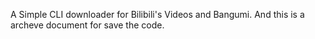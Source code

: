 A Simple CLI downloader for Bilibili's Videos and Bangumi. 
And this is a archeve document for save the code.
